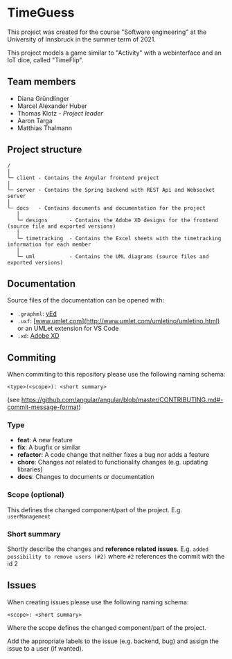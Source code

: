# TimeGuess
This project was created for the course "Software engineering" at the University of Innsbruck in the summer term of 2021.

This project models a game similar to "Activity" with a webinterface and an IoT dice, called "TimeFlip".

## Team members
- Diana Gründlinger
- Marcel Alexander Huber
- Thomas Klotz - *Project leader*
- Aaron Targa
- Matthias Thalmann

## Project structure
```
/
│
└─ client - Contains the Angular frontend project
│
└─ server - Contains the Spring backend with REST Api and Websocket server
│
└─ docs   - Contains documents and documentation for the project
   │
   └─ designs       - Contains the Adobe XD designs for the frontend (source file and exported versions)
   │
   └─ timetracking  - Contains the Excel sheets with the timetracking information for each member
   │
   └─ uml           - Contains the UML diagrams (source files and exported versions)
```

## Documentation
Source files of the documentation can be opened with:
- `.graphml`: [yEd](https://www.yworks.com/products/yed#yed-support-resources)
- `.uxf`: [www.umlet.com](http://www.umlet.com/umletino/umletino.html) or an UMLet extension for VS Code
- `.xd`: [Adobe XD](https://www.adobe.com/de/products/xd.html)

## Commiting
When commiting to this repository please use the following naming schema:
```
<type>(<scope>): <short summary>
```
(see https://github.com/angular/angular/blob/master/CONTRIBUTING.md#-commit-message-format)
### Type
- **feat**: A new feature
- **fix**: A bugfix or similar
- **refactor**: A code change that neither fixes a bug nor adds a feature
- **chore**: Changes not related to functionality changes (e.g. updating libraries)
- **docs**: Changes to documents or documentation

### Scope (optional)
This defines the changed component/part of the project. E.g. `userManagement`

### Short summary
Shortly describe the changes and **reference related issues**. E.g. `added possibility to remove users (#2)` where `#2` references the commit with the id 2

## Issues
When creating issues please use the following naming schema:
```
<scope>: <short summary>
```
Where the scope defines the changed component/part of the project.

Add the appropriate labels to the issue (e.g. backend, bug) and assign the issue to a user (if wanted).